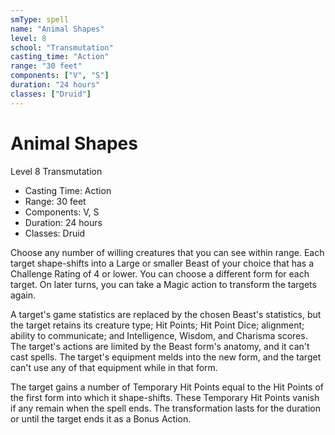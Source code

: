 ```yaml
---
smType: spell
name: "Animal Shapes"
level: 8
school: "Transmutation"
casting_time: "Action"
range: "30 feet"
components: ["V", "S"]
duration: "24 hours"
classes: ["Druid"]
---
```


# Animal Shapes
Level 8 Transmutation

- Casting Time: Action
- Range: 30 feet
- Components: V, S
- Duration: 24 hours
- Classes: Druid

Choose any number of willing creatures that you can see within range. Each target shape-shifts into a Large or smaller Beast of your choice that has a Challenge Rating of 4 or lower. You can choose a different form for each target. On later turns, you can take a Magic action to transform the targets again.

A target's game statistics are replaced by the chosen Beast's statistics, but the target retains its creature type; Hit Points; Hit Point Dice; alignment; ability to communicate; and Intelligence, Wisdom, and Charisma scores. The target's actions are limited by the Beast form's anatomy, and it can't cast spells. The target's equipment melds into the new form, and the target can't use any of that equipment while in that form.

The target gains a number of Temporary Hit Points equal to the Hit Points of the first form into which it shape-shifts. These Temporary Hit Points vanish if any remain when the spell ends. The transformation lasts for the duration or until the target ends it as a Bonus Action.
